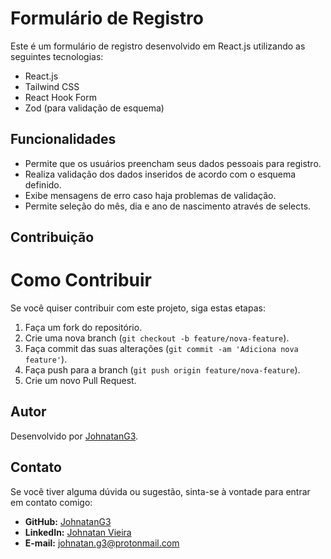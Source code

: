 # Formulário de Registro

Este é um formulário de registro desenvolvido em React.js utilizando as seguintes tecnologias:

- React.js
- Tailwind CSS
- React Hook Form
- Zod (para validação de esquema)

## Funcionalidades

- Permite que os usuários preencham seus dados pessoais para registro.
- Realiza validação dos dados inseridos de acordo com o esquema definido.
- Exibe mensagens de erro caso haja problemas de validação.
- Permite seleção do mês, dia e ano de nascimento através de selects.

## Contribuição

# Como Contribuir

Se você quiser contribuir com este projeto, siga estas etapas:

1. Faça um fork do repositório.
2. Crie uma nova branch (`git checkout -b feature/nova-feature`).
3. Faça commit das suas alterações (`git commit -am 'Adiciona nova feature'`).
4. Faça push para a branch (`git push origin feature/nova-feature`).
5. Crie um novo Pull Request.

## Autor

Desenvolvido por [JohnatanG3](https://github.com/SeuUsuario).

## Contato

Se você tiver alguma dúvida ou sugestão, sinta-se à vontade para entrar em contato comigo:

- **GitHub:** [JohnatanG3](https://github.com/SeuUsuario)
- **LinkedIn:** [Johnatan Vieira](https://www.linkedin.com/in/johnatan-vieira-a602542aa/)
- **E-mail:** johnatan.g3@protonmail.com

